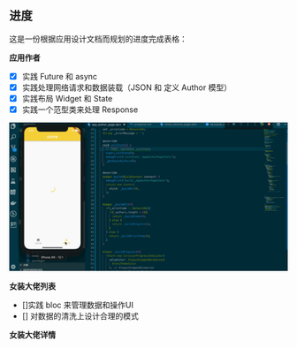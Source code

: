 ## 进度

这是一份根据应用设计文档而规划的进度完成表格：

**应用作者**

- [x] 实践 Future 和 async
- [x] 实践处理网络请求和数据装载（JSON 和 定义 Author 模型）
- [x] 实践布局 Widget 和 State
- [x] 实践一个范型类来处理 Response

![](./assets/app_02.gif)

**女装大佬列表**

- []实践 bloc 来管理数据和操作UI
- [] 对数据的清洗上设计合理的模式

**女装大佬详情**
